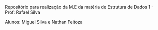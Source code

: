 Repositório para realização da M.E da matéria de Estrutura de Dados 1 - Prof: Rafael Silva

Alunos: Miguel Silva e Nathan Feitoza
